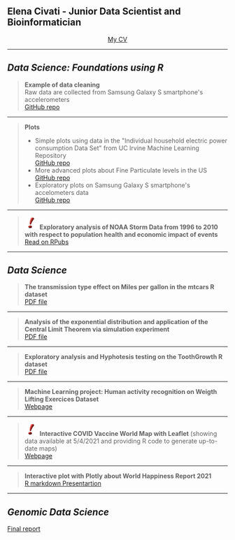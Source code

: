 ## Elena Civati - Junior Data Scientist and Bioinformatician   
<p align="center">
<a href="Cv_English_Sep2021.pdf" target="_blank">My CV</a>
</p>

***
## *Data Science: Foundations using R*


> **Example of data cleaning**   
> Raw data are collected from Samsung Galaxy S smartphone's accelerometers   
> <a href="https://github.com/Elenena/GettingandCleaningDataCourseProject" target="_blank">GitHub repo</a>

---

> **Plots**
> -   Simple plots using data in the "Individual household electric power consumption Data Set" from UC Irvine Machine Learning Repository   
> <a href="https://github.com/Elenena/ExData_Plotting1" target="_blank">GitHub repo</a>   
> -   More advanced plots about Fine Particulate levels in the US   
> <a href="https://github.com/Elenena/AnalysisPM2.5US_pollution_data" target="_blank">GitHub repo</a>
> -   Exploratory plots on Samsung Galaxy S smartphone's accelometers data   
> <a href="https://github.com/Elenena/RepData_PeerAssessment1/tree/master/PA1_template_files/figure-html" target="_blank">GitHub repo</a>     

---

> <img src="punto-esclamativo-219x300.jpg" alt="amazing" style="height: 30px; width:30px;"/> **Exploratory analysis of NOAA Storm Data from 1996 to 2010 with respect to population health and economic impact of events**       
> <a href="https://rpubs.com/Elenena/ReproducibleReaserchProj" target="_blank">Read on RPubs</a>   

***

## *Data Science*
> **The transmission type effect on Miles per gallon in the mtcars R dataset**    
> <a href="MPG_vs_Transmission.pdf" target="_blank">PDF file</a>

---

> **Analysis of the exponential distribution and application of the Central Limit Theorem via simulation experiment**    
> <a href="Simulation_exercise.pdf" target="_blank">PDF file</a>

---

> **Exploratory analysis and Hyphotesis testing on the ToothGrowth R dataset**   
> <a href="Simulation_exercise.pdf" target="_blank">PDF file</a>

---

> **Machine Learning project: Human activity recognition on Weigth Lifting Exercices Dataset**   
> <a href="https://elenena.github.io/PracticalMachineLearningProject_WLEdataset/" target="_blank">Webpage</a>   

---

> <img src="punto-esclamativo-219x300.jpg" alt="amazing" style="height: 30px; width:30px;"/> **Interactive COVID Vaccine World Map with Leaflet** (showing data available at 5/4/2021 and providing R code to generate up-to-date maps)   
> <a href="https://elenena.github.io/COVIDmap/covidmap.html" target="_blank">Webpage</a>    

---

> **Interactive plot with Plotly about World Happiness Report 2021**   
> <a href="https://elenena.github.io/WorldHappinessReport/WorldHappinessReport.html#1" target="_blank">R markdown Presentartion</a>


***
## *Genomic Data Science*
<a href="Final_report.pdf" target="_blank">Final report</a>
